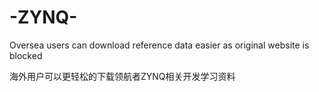 # -ZYNQ-

Oversea users can download reference data easier as original website is blocked 

海外用户可以更轻松的下载领航者ZYNQ相关开发学习资料
